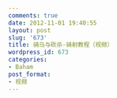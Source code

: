 ```yaml
---
comments: true
date: 2012-11-01 19:40:55
layout: post
slug: '673'
title: 骑马与砍杀-骑射教程（视频）
wordpress_id: 673
categories:
- Baham
post_format:
- 视频
---
```


<!-- more -->


